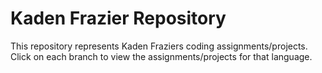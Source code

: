 # Kaden Frazier Repository
 This repository represents Kaden Fraziers coding assignments/projects. Click on each branch to view the assignments/projects for that language.
